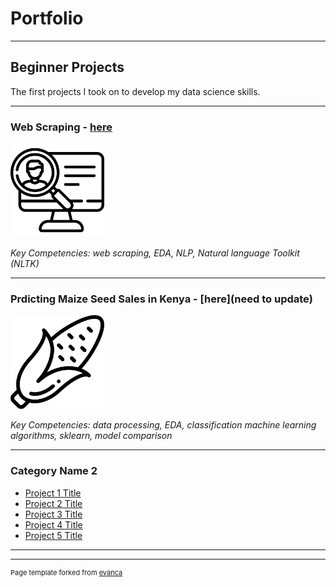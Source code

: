 # Portfolio

---

## Beginner Projects
The first projects I took on to develop my data science skills. 

---
### Web Scraping - [here](https://github.com/bellpatrick/bellpatrick.github.io/blob/main/webscraping/Data%20Scientist%20Job%20Posts%20-%20Web%20Scraping.ipynb)

<img src="images/headhunter.png" width="150"/>

*Key Competencies: web scraping, EDA, NLP, Natural language Toolkit (NLTK)*

---
### Prdicting Maize Seed Sales in Kenya - [here](need to update)

<img src="images/corn.png" width="150"/>

*Key Competencies: data processing, EDA, classification machine learning algorithms, sklearn, model comparison*

---

### Category Name 2

- [Project 1 Title](http://example.com/)
- [Project 2 Title](http://example.com/)
- [Project 3 Title](http://example.com/)
- [Project 4 Title](http://example.com/)
- [Project 5 Title](http://example.com/)

---




---
<p style="font-size:11px">Page template forked from <a href="https://github.com/evanca/quick-portfolio">evanca</a></p>
<!-- Remove above link if you don't want to attibute -->
